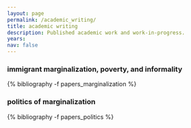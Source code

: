 ```yaml
---
layout: page
permalink: /academic_writing/
title: academic writing
description: Published academic work and work-in-progress.
years: 
nav: false
---
```


<!-- _pages/publications.md -->
<div class="publications">

<!-- Book Project -->
<h3  class="pubyear">immigrant marginalization, poverty, and informality</h3>
<!-- {% bibliography -f book_project %} -->
<!-- Papers marginalization -->
<!--<h3  class="pubyear"></h3> -->
{% bibliography -f papers_marginalization %}

<!-- Papers exclusionary Politics --> 
<h3  class="pubyear">politics of marginalization</h3>
{% bibliography -f papers_politics %}

</div>
